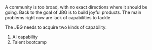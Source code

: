 A community is too broad, with no exact directions where it should be going. Back to the goal of JBG is to build joyful products. The main problems right now are lack of capabilities to tackle 

The JBG needs to acquire two kinds of capability:
1. AI capability
2. Talent bootcamp

## 